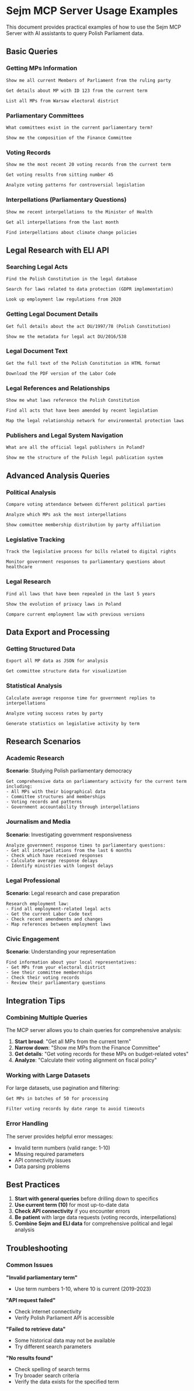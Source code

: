 # Sejm MCP Server Usage Examples

This document provides practical examples of how to use the Sejm MCP Server with AI assistants to query Polish Parliament data.

## Basic Queries

### Getting MPs Information

```
Show me all current Members of Parliament from the ruling party
```

```
Get details about MP with ID 123 from the current term
```

```
List all MPs from Warsaw electoral district
```

### Parliamentary Committees

```
What committees exist in the current parliamentary term?
```

```
Show me the composition of the Finance Committee
```

### Voting Records

```
Show me the most recent 20 voting records from the current term
```

```
Get voting results from sitting number 45
```

```
Analyze voting patterns for controversial legislation
```

### Interpellations (Parliamentary Questions)

```
Show me recent interpellations to the Minister of Health
```

```
Get all interpellations from the last month
```

```
Find interpellations about climate change policies
```

## Legal Research with ELI API

### Searching Legal Acts

```
Find the Polish Constitution in the legal database
```

```
Search for laws related to data protection (GDPR implementation)
```

```
Look up employment law regulations from 2020
```

### Getting Legal Document Details

```
Get full details about the act DU/1997/78 (Polish Constitution)
```

```
Show me the metadata for legal act DU/2016/538
```

### Legal Document Text

```
Get the full text of the Polish Constitution in HTML format
```

```
Download the PDF version of the Labor Code
```

### Legal References and Relationships

```
Show me what laws reference the Polish Constitution
```

```
Find all acts that have been amended by recent legislation
```

```
Map the legal relationship network for environmental protection laws
```

### Publishers and Legal System Navigation

```
What are all the official legal publishers in Poland?
```

```
Show me the structure of the Polish legal publication system
```

## Advanced Analysis Queries

### Political Analysis

```
Compare voting attendance between different political parties
```

```
Analyze which MPs ask the most interpellations
```

```
Show committee membership distribution by party affiliation
```

### Legislative Tracking

```
Track the legislative process for bills related to digital rights
```

```
Monitor government responses to parliamentary questions about healthcare
```

### Legal Research

```
Find all laws that have been repealed in the last 5 years
```

```
Show the evolution of privacy laws in Poland
```

```
Compare current employment law with previous versions
```

## Data Export and Processing

### Getting Structured Data

```
Export all MP data as JSON for analysis
```

```
Get committee structure data for visualization
```

### Statistical Analysis

```
Calculate average response time for government replies to interpellations
```

```
Analyze voting success rates by party
```

```
Generate statistics on legislative activity by term
```

## Research Scenarios

### Academic Research

**Scenario**: Studying Polish parliamentary democracy
```
Get comprehensive data on parliamentary activity for the current term including:
- All MPs with their biographical data
- Committee structures and memberships
- Voting records and patterns
- Government accountability through interpellations
```

### Journalism and Media

**Scenario**: Investigating government responsiveness
```
Analyze government response times to parliamentary questions:
- Get all interpellations from the last 6 months
- Check which have received responses
- Calculate average response delays
- Identify ministries with longest delays
```

### Legal Professional

**Scenario**: Legal research and case preparation
```
Research employment law:
- Find all employment-related legal acts
- Get the current Labor Code text
- Check recent amendments and changes
- Map references between employment laws
```

### Civic Engagement

**Scenario**: Understanding your representation
```
Find information about your local representatives:
- Get MPs from your electoral district
- See their committee memberships
- Check their voting records
- Review their parliamentary questions
```

## Integration Tips

### Combining Multiple Queries

The MCP server allows you to chain queries for comprehensive analysis:

1. **Start broad**: "Get all MPs from the current term"
2. **Narrow down**: "Show me MPs from the Finance Committee"
3. **Get details**: "Get voting records for these MPs on budget-related votes"
4. **Analyze**: "Calculate their voting alignment on fiscal policy"

### Working with Large Datasets

For large datasets, use pagination and filtering:

```
Get MPs in batches of 50 for processing
```

```
Filter voting records by date range to avoid timeouts
```

### Error Handling

The server provides helpful error messages:
- Invalid term numbers (valid range: 1-10)
- Missing required parameters
- API connectivity issues
- Data parsing problems

## Best Practices

1. **Start with general queries** before drilling down to specifics
2. **Use current term (10)** for most up-to-date data
3. **Check API connectivity** if you encounter errors
4. **Be patient** with large data requests (voting records, interpellations)
5. **Combine Sejm and ELI data** for comprehensive political and legal analysis

## Troubleshooting

### Common Issues

**"Invalid parliamentary term"**
- Use term numbers 1-10, where 10 is current (2019-2023)

**"API request failed"**
- Check internet connectivity
- Verify Polish Parliament API is accessible

**"Failed to retrieve data"**
- Some historical data may not be available
- Try different search parameters

**"No results found"**
- Check spelling of search terms
- Try broader search criteria
- Verify the data exists for the specified term